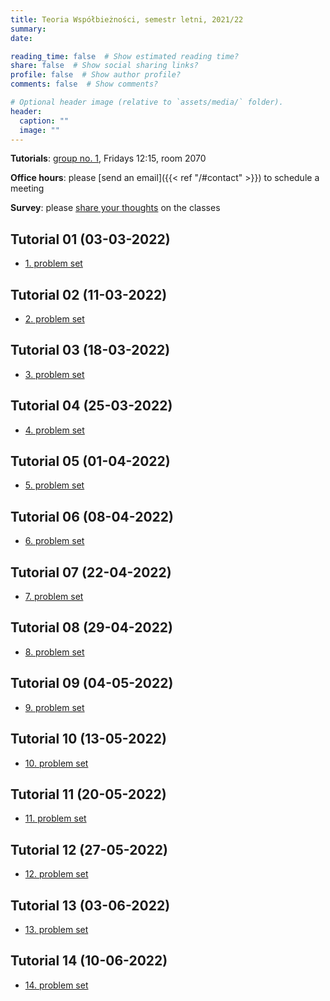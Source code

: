 ```yaml
---
title: Teoria Współbieżności, semestr letni, 2021/22
summary: 
date: 

reading_time: false  # Show estimated reading time?
share: false  # Show social sharing links?
profile: false  # Show author profile?
comments: false  # Show comments?

# Optional header image (relative to `assets/media/` folder).
header:
  caption: ""
  image: ""
---
```


**Tutorials**: [group no. 1](https://usosweb.mimuw.edu.pl/kontroler.php?_action=katalog2%2Fprzedmioty%2FpokazZajecia&zaj_cyk_id=461436&gr_nr=1&lang=en), Fridays 12:15, room 2070

**Office hours**: please [send an email]({{< ref "/#contact" >}}) to schedule a meeting

**Survey**: please [share your thoughts](https://docs.google.com/forms/d/e/1FAIpQLSfmKVcHN8oMpXKeoghGP-tb3mVKH59R1nblC2W8olb3v1Kaeg/viewform) on the classes

## Tutorial 01 (03-03-2022)
- [1. problem set]()

## Tutorial 02 (11-03-2022)
- [2. problem set]()

## Tutorial 03 (18-03-2022)
- [3. problem set]()

## Tutorial 04 (25-03-2022)
- [4. problem set]()

## Tutorial 05 (01-04-2022)
- [5. problem set]()

## Tutorial 06 (08-04-2022)
- [6. problem set]()

## Tutorial 07 (22-04-2022)
- [7. problem set]()

## Tutorial 08 (29-04-2022)
- [8. problem set]()

## Tutorial 09 (04-05-2022)
- [9. problem set]()

## Tutorial 10 (13-05-2022)
- [10. problem set]()

## Tutorial 11 (20-05-2022)
- [11. problem set]()

## Tutorial 12 (27-05-2022)
- [12. problem set]()

## Tutorial 13 (03-06-2022)
- [13. problem set]()

## Tutorial 14 (10-06-2022)
- [14. problem set]()
